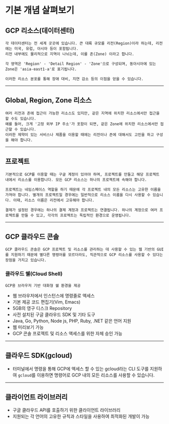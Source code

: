 # 기본 개념 살펴보기
## GCP 리소스(데이터센터)
    각 데이터센터는 전 세계 곳곳에 있습니다. 큰 대륙 규모를 리전(Region)이라 하는데, 리전에는 미국, 유럽, 아시아 등이 포함됩니다.
    리전 내부에도 물리적으로 지역이 나뉘는데, 이를 존(Zone) 이라고 합니다.

    각 영역은 'Region' - 'Detail Region' - 'Zone'으로 구성되며, 동아시아에 있는 Zone은 'asia-east1-a'로 표기됩니다.
    
    이러한 리소스 분포를 통해 장애 대비, 지연 감소 등의 이점을 얻을 수 있습니다.
---
## Global, Region, Zone 리소스
    여러 리전과 존에 접근이 가능한 리소스도 있지만, 같은 지역에 위치한 리소스에서만 접근을 할 수도 있습니다. 
    예를 들어, 크게 '고정 외부 IP 주소'가 포함이 되면, 같은 Zone에 위치한 리소스에서만 접근할 수 있습니다.
    이러한 제약이 있는 서비스나 제품을 이용할 때에는 리전이나 존에 대해서도 고민을 하고 구성을 해야 합니다.
---
## 프로젝트
    기본적으로 GCP를 이용할 때는 구글 계정이 있어야 하며, 프로젝트를 만들고 해당 프로젝트 내에서 리소스를 이용합니다. 모든 GCP 리소스는 하나의 프로젝트에 속해야 합니다.

    프로젝트는 네임스페이스 역할을 하기 때문에 각 프로젝트 내의 모든 리소스는 고유한 이름을 가져야 합니다. 별개의 프로젝트일 경우에는 일반적으로 리소스 이름을 다시 사용할 수 있습니다. 이때, 리소스 이름은 리전에서 고유해야 합니다.

    결제가 설정된 경우에는 하나의 결제 계정과 프로젝트는 연결됩니다. 하나의 계정으로 여러 프로젝트를 만들 수 있고, 각각의 프로젝트는 독립적인 환경으로 운영됩니다.
---
## GCP 클라우드 콘솔
    GCP 클라우드 콘솔은 GCP 프로젝트 및 리소스를 관리하는 데 사용할 수 있는 웹 기반의 GUI를 지원하기 때문에 별다른 명령어를 모르더라도, 직관적으로 GCP 리소스를 사용할 수 있다는 장점을 가지고 있습니다.

### 클라우드 쉘(Cloud Shell)
    GCP용 브라우저 기반 대화형 쉘 환경을 제공
- 웹 브라우저에서 인스턴스에 명령줄로 액세스
- 기본 제공 코드 편집기(Vim, Emacs)
- 5GB의 영구 디스크 Repository
- 사전 설치된 구글 클라우드 SDK 및 기타 도구
- Java, Go, Python, Node js, PHP, Ruby, .NET 같은 언어 지원
- 웹 미리보기 가능
- GCP 콘솔 프로젝트 및 리소스 액세스를 위한 자체 승인 가능
---
## 클라우드 SDK(gcloud)
- 터미널에서 명령을 통해 GCP에 액세스 할 수 있는 gcloud라는 CLI 도구를 지원하여 `gcloud`를 이용하면 명령어로 GCP 내의 모든 리소스를 사용할 수 있습니다.
---
## 클라이언트 라이브러리
- 구글 클라우드 API를 호출하기 위한 클라이언트 라이브러리
- 지원되는 각 언어의 고유한 규칙과 스타일을 사용하여 최적화된 개발이 가능